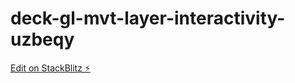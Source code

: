 # deck-gl-mvt-layer-interactivity-uzbeqy

[Edit on StackBlitz ⚡️](https://stackblitz.com/edit/deck-gl-mvt-layer-interactivity-uzbeqy)